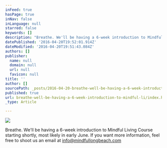 ```yaml
---
inFeed: true
hasPage: true
inNav: false
inLanguage: null
starred: false
keywords: []
description: "Breathe. We'll be having a 6-week introduction to Mindful Living Course starting shortly, most likely in early June. If you want more information, feel free to shoot us an email at info@mindfullongbeach.com"
datePublished: '2016-04-20T19:52:01.914Z'
dateModified: '2016-04-20T19:51:43.084Z'
authors: []
publisher:
  name: null
  domain: null
  url: null
  favicon: null
title: ''
author: []
sourcePath: _posts/2016-04-20-breathe-well-be-having-a-6-week-introduction-to-mindful-li.md
published: true
url: breathe-well-be-having-a-6-week-introduction-to-mindful-li/index.html
_type: Article

---
```

![](https://the-grid-user-content.s3-us-west-2.amazonaws.com/4e2f575a-c013-40bd-b81b-1dd95022320f.jpg)

Breathe. We'll be having a 6-week introduction to Mindful Living Course starting shortly, most likely in early June. If you want more information, feel free to shoot us an email at info@mindfullongbeach.com